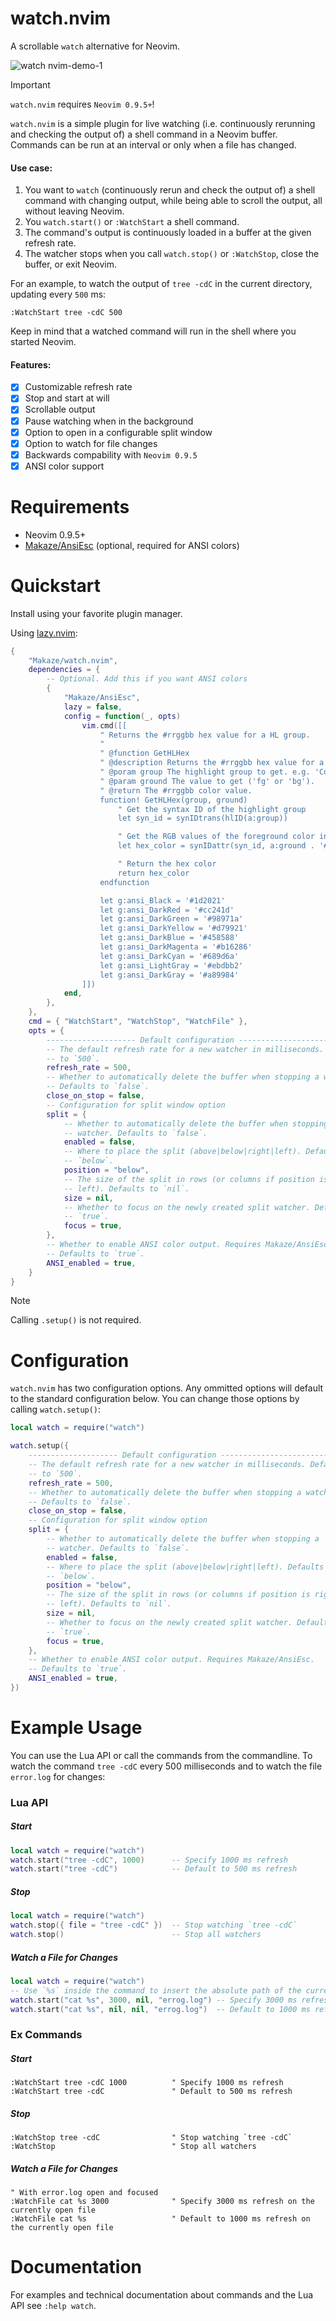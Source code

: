 # watch.nvim

A scrollable `watch` alternative for Neovim.

![watch nvim-demo-1](demo.gif)


> [!IMPORTANT]
> `watch.nvim` requires `Neovim 0.9.5+`!

`watch.nvim` is a simple plugin for live watching (i.e. continuously rerunning and checking the output of) a shell command in a Neovim buffer. Commands can be run at an interval or only when a file has changed.

#### Use case:

1. You want to `watch` (continuously rerun and check the output of) a shell
   command with changing output, while being able to scroll the output, all
   without leaving Neovim.
2. You `watch.start()` or `:WatchStart` a shell command.
3. The command's output is continuously loaded in a buffer at the given refresh
   rate.
4. The watcher stops when you call `watch.stop()` or `:WatchStop`, close the
   buffer, or exit Neovim.

For an example, to watch the output of `tree -cdC` in the current directory,
updating every `500` ms:

```vim
:WatchStart tree -cdC 500
```

Keep in mind that a watched command will run in the shell where you
started Neovim.

#### Features:
- [x] Customizable refresh rate
- [x] Stop and start at will
- [x] Scrollable output
- [x] Pause watching when in the background
- [x] Option to open in a configurable split window
- [x] Option to watch for file changes
- [x] Backwards compability with `Neovim 0.9.5`
- [x] ANSI color support

# Requirements

* Neovim 0.9.5+
* [Makaze/AnsiEsc](https://github.com/Makaze/AnsiEsc) (optional, required for ANSI colors)

# Quickstart

Install using your favorite plugin manager.

Using [lazy.nvim](https://github.com/nvim-telescope/telescope.nvim):

```lua
{
    "Makaze/watch.nvim",
    dependencies = {
        -- Optional. Add this if you want ANSI colors
        {
            "Makaze/AnsiEsc",
            lazy = false,
            config = function(_, opts)
                vim.cmd([[
                    " Returns the #rrggbb hex value for a HL group.
                    "
                    " @function GetHLHex
                    " @description Returns the #rrggbb hex value for a HL group.
                    " @poram group The highlight group to get. e.g. 'Comment'
                    " @param ground The value to get ('fg' or 'bg').
                    " @return The #rrggbb color value.
                    function! GetHLHex(group, ground)
                        " Get the syntax ID of the highlight group
                        let syn_id = synIDtrans(hlID(a:group))

                        " Get the RGB values of the foreground color in GUI mode
                        let hex_color = synIDattr(syn_id, a:ground . '#')

                        " Return the hex color
                        return hex_color
                    endfunction

                    let g:ansi_Black = '#1d2021'
                    let g:ansi_DarkRed = '#cc241d'
                    let g:ansi_DarkGreen = '#98971a'
                    let g:ansi_DarkYellow = '#d79921'
                    let g:ansi_DarkBlue = '#458588'
                    let g:ansi_DarkMagenta = '#b16286'
                    let g:ansi_DarkCyan = '#689d6a'
                    let g:ansi_LightGray = '#ebdbb2'
                    let g:ansi_DarkGray = '#a89984'
                ]])
            end,
        },
    },
    cmd = { "WatchStart", "WatchStop", "WatchFile" },
    opts = {
        -------------------- Default configuration -----------------------------
        -- The default refresh rate for a new watcher in milliseconds. Defaults
        -- to `500`.
        refresh_rate = 500,
        -- Whether to automatically delete the buffer when stopping a watcher.
        -- Defaults to `false`.
        close_on_stop = false,
        -- Configuration for split window option
        split = {
            -- Whether to automatically delete the buffer when stopping a
            -- watcher. Defaults to `false`.
            enabled = false,
            -- Where to place the split (above|below|right|left). Defaults to
            -- `below`.
            position = "below",
            -- The size of the split in rows (or columns if position is right or
            -- left). Defaults to `nil`.
            size = nil,
            -- Whether to focus on the newly created split watcher. Defaults to
            -- `true`.
            focus = true,
        },
        -- Whether to enable ANSI color output. Requires Makaze/AnsiEsc.
        -- Defaults to `true`.
        ANSI_enabled = true,
    }
}
```

> [!NOTE]
> Calling `.setup()` is not required.

# Configuration

`watch.nvim` has two configuration options. Any ommitted options will default to the standard configuration below. You can change those options by calling `watch.setup()`:

```lua
local watch = require("watch")

watch.setup({
    -------------------- Default configuration -----------------------------
    -- The default refresh rate for a new watcher in milliseconds. Defaults
    -- to `500`.
    refresh_rate = 500,
    -- Whether to automatically delete the buffer when stopping a watcher.
    -- Defaults to `false`.
    close_on_stop = false,
    -- Configuration for split window option
    split = {
        -- Whether to automatically delete the buffer when stopping a
        -- watcher. Defaults to `false`.
        enabled = false,
        -- Where to place the split (above|below|right|left). Defaults to
        -- `below`.
        position = "below",
        -- The size of the split in rows (or columns if position is right or
        -- left). Defaults to `nil`.
        size = nil,
        -- Whether to focus on the newly created split watcher. Defaults to
        -- `true`.
        focus = true,
    },
    -- Whether to enable ANSI color output. Requires Makaze/AnsiEsc.
    -- Defaults to `true`.
    ANSI_enabled = true,
})
```

# Example Usage

You can use the Lua API or call the commands from the commandline. To watch the command `tree -cdC` every 500 milliseconds and to watch the file `error.log` for changes:

### Lua API

##### Start

```lua
local watch = require("watch")
watch.start("tree -cdC", 1000)      -- Specify 1000 ms refresh
watch.start("tree -cdC")            -- Default to 500 ms refresh
```

##### Stop

```lua
local watch = require("watch")
watch.stop({ file = "tree -cdC" })  -- Stop watching `tree -cdC`
watch.stop()                        -- Stop all watchers
```

##### Watch a File for Changes

```lua
local watch = require("watch")
-- Use `%s` inside the command to insert the absolute path of the current file.
watch.start("cat %s", 3000, nil, "errog.log") -- Specify 3000 ms refresh
watch.start("cat %s", nil, nil, "errog.log")  -- Default to 1000 ms refresh
```

### Ex Commands

##### Start

```vim
:WatchStart tree -cdC 1000          " Specify 1000 ms refresh
:WatchStart tree -cdC               " Default to 500 ms refresh
```

##### Stop

```vim
:WatchStop tree -cdC                " Stop watching `tree -cdC`
:WatchStop                          " Stop all watchers
```

##### Watch a File for Changes

```vim
" With error.log open and focused
:WatchFile cat %s 3000              " Specify 3000 ms refresh on the currently open file
:WatchFile cat %s                   " Default to 1000 ms refresh on the currently open file
```

# Documentation

For examples and technical documentation about commands and the Lua API see `:help watch`.
